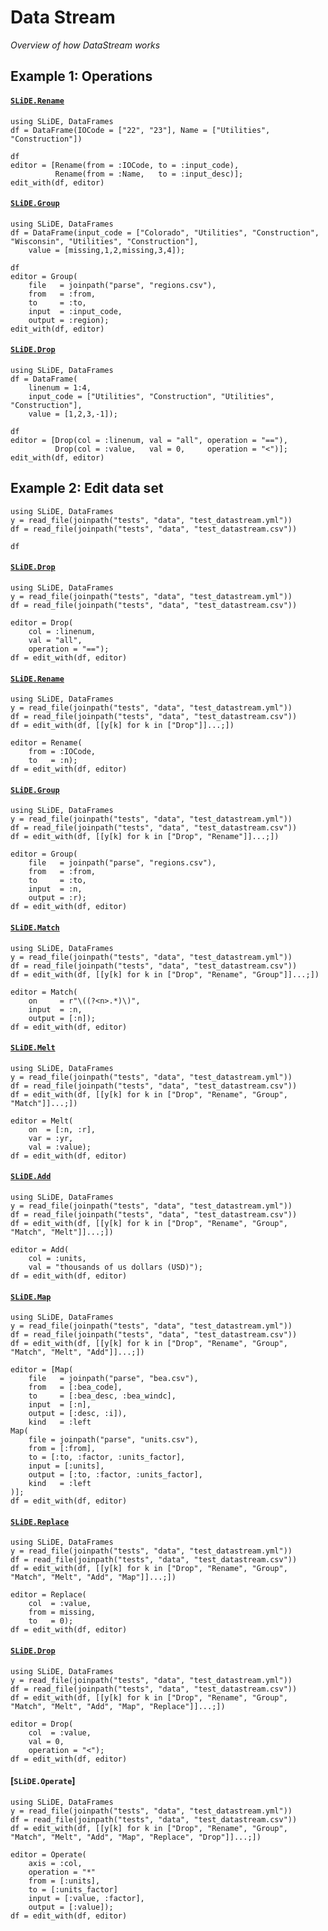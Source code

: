 # Data Stream

*Overview of how DataStream works*

## Example 1: Operations


#### [`SLiDE.Rename`](@ref)

```@setup ex1_datastream_rename
using SLiDE, DataFrames
df = DataFrame(IOCode = ["22", "23"], Name = ["Utilities", "Construction"])
```

```@repl ex1_datastream_rename
df
editor = [Rename(from = :IOCode, to = :input_code),
          Rename(from = :Name,   to = :input_desc)];
edit_with(df, editor)
```

#### [`SLiDE.Group`](@ref)

```@setup ex1_datastream_group
using SLiDE, DataFrames
df = DataFrame(input_code = ["Colorado", "Utilities", "Construction", "Wisconsin", "Utilities", "Construction"],
    value = [missing,1,2,missing,3,4]);
```

```@repl ex1_datastream_group
df
editor = Group(
    file   = joinpath("parse", "regions.csv"),
    from   = :from,
    to     = :to,
    input  = :input_code,
    output = :region);
edit_with(df, editor)
```

#### [`SLiDE.Drop`](@ref)

```@setup ex1_datastream_drop
using SLiDE, DataFrames
df = DataFrame(
    linenum = 1:4,
    input_code = ["Utilities", "Construction", "Utilities", "Construction"],
    value = [1,2,3,-1]);
```
```@repl ex1_datastream_drop
df
editor = [Drop(col = :linenum, val = "all", operation = "=="),
          Drop(col = :value,   val = 0,     operation = "<")];
edit_with(df, editor)
```


## Example 2: Edit data set

```@setup ex2
using SLiDE, DataFrames
y = read_file(joinpath("tests", "data", "test_datastream.yml"))
df = read_file(joinpath("tests", "data", "test_datastream.csv"))
```

```@repl ex2
df
```

#### [`SLiDE.Drop`](@ref)

```@setup ex2_datastream_drop_1
using SLiDE, DataFrames
y = read_file(joinpath("tests", "data", "test_datastream.yml"))
df = read_file(joinpath("tests", "data", "test_datastream.csv"))
```

```@repl ex2_datastream_drop_1
editor = Drop(
    col = :linenum,
    val = "all",
    operation = "==");
df = edit_with(df, editor)
```

#### [`SLiDE.Rename`](@ref)

```@setup ex2_datastream_rename
using SLiDE, DataFrames
y = read_file(joinpath("tests", "data", "test_datastream.yml"))
df = read_file(joinpath("tests", "data", "test_datastream.csv"))
df = edit_with(df, [[y[k] for k in ["Drop"]]...;])
```

```@repl ex2_datastream_rename
editor = Rename(
    from = :IOCode,
    to   = :n);
df = edit_with(df, editor)
```

#### [`SLiDE.Group`](@ref)

```@setup ex2_datastream_group
using SLiDE, DataFrames
y = read_file(joinpath("tests", "data", "test_datastream.yml"))
df = read_file(joinpath("tests", "data", "test_datastream.csv"))
df = edit_with(df, [[y[k] for k in ["Drop", "Rename"]]...;])
```

```@repl ex2_datastream_group
editor = Group(
    file   = joinpath("parse", "regions.csv"),
    from   = :from,
    to     = :to,
    input  = :n,
    output = :r);
df = edit_with(df, editor)
```

#### [`SLiDE.Match`](@ref)

```@setup ex2_datastream_match
using SLiDE, DataFrames
y = read_file(joinpath("tests", "data", "test_datastream.yml"))
df = read_file(joinpath("tests", "data", "test_datastream.csv"))
df = edit_with(df, [[y[k] for k in ["Drop", "Rename", "Group"]]...;])
```

```@repl ex2_datastream_match
editor = Match(
    on     = r"\((?<n>.*)\)",
    input  = :n,
    output = [:n]);
df = edit_with(df, editor)
```

#### [`SLiDE.Melt`](@ref)

```@setup ex2_datastream_melt
using SLiDE, DataFrames
y = read_file(joinpath("tests", "data", "test_datastream.yml"))
df = read_file(joinpath("tests", "data", "test_datastream.csv"))
df = edit_with(df, [[y[k] for k in ["Drop", "Rename", "Group", "Match"]]...;])
```

```@repl ex2_datastream_melt
editor = Melt(
    on  = [:n, :r],
    var = :yr,
    val = :value);
df = edit_with(df, editor)
```

#### [`SLiDE.Add`](@ref)

```@setup ex2_datastream_add
using SLiDE, DataFrames
y = read_file(joinpath("tests", "data", "test_datastream.yml"))
df = read_file(joinpath("tests", "data", "test_datastream.csv"))
df = edit_with(df, [[y[k] for k in ["Drop", "Rename", "Group", "Match", "Melt"]]...;])
```

```@repl ex2_datastream_add
editor = Add(
    col = :units,
    val = "thousands of us dollars (USD)");
df = edit_with(df, editor)
```

#### [`SLiDE.Map`](@ref)

```@setup ex2_datastream_map
using SLiDE, DataFrames
y = read_file(joinpath("tests", "data", "test_datastream.yml"))
df = read_file(joinpath("tests", "data", "test_datastream.csv"))
df = edit_with(df, [[y[k] for k in ["Drop", "Rename", "Group", "Match", "Melt", "Add"]]...;])
```

```@repl ex2_datastream_map
editor = [Map(
    file   = joinpath("parse", "bea.csv"),
    from   = [:bea_code],
    to     = [:bea_desc, :bea_windc],
    input  = [:n],
    output = [:desc, :i]),
    kind   = :left
Map(
    file = joinpath("parse", "units.csv"),
    from = [:from],
    to = [:to, :factor, :units_factor],
    input = [:units],
    output = [:to, :factor, :units_factor],
    kind   = :left
)];
df = edit_with(df, editor)
```

#### [`SLiDE.Replace`](@ref)

```@setup ex2_datastream_replace
using SLiDE, DataFrames
y = read_file(joinpath("tests", "data", "test_datastream.yml"))
df = read_file(joinpath("tests", "data", "test_datastream.csv"))
df = edit_with(df, [[y[k] for k in ["Drop", "Rename", "Group", "Match", "Melt", "Add", "Map"]]...;])
```

```@repl ex2_datastream_replace
editor = Replace(
    col  = :value,
    from = missing,
    to   = 0);
df = edit_with(df, editor)
```

#### [`SLiDE.Drop`](@ref)

```@setup ex2_datastream_drop_2
using SLiDE, DataFrames
y = read_file(joinpath("tests", "data", "test_datastream.yml"))
df = read_file(joinpath("tests", "data", "test_datastream.csv"))
df = edit_with(df, [[y[k] for k in ["Drop", "Rename", "Group", "Match", "Melt", "Add", "Map", "Replace"]]...;])
```

```@repl ex2_datastream_drop_2
editor = Drop(
    col  = :value,
    val = 0,
    operation = "<");
df = edit_with(df, editor)
```

#### [`SLiDE.Operate`]

```@setup ex2_datastream_operate
using SLiDE, DataFrames
y = read_file(joinpath("tests", "data", "test_datastream.yml"))
df = read_file(joinpath("tests", "data", "test_datastream.csv"))
df = edit_with(df, [[y[k] for k in ["Drop", "Rename", "Group", "Match", "Melt", "Add", "Map", "Replace", "Drop"]]...;])
```

```@repl ex2_datastream_operate
editor = Operate(
    axis = :col,
    operation = "*"
    from = [:units],
    to = [:units_factor]
    input = [:value, :factor],
    output = [:value]);
df = edit_with(df, editor)
```